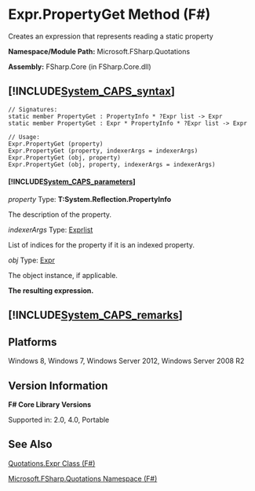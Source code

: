 # Expr.PropertyGet Method (F#)

Creates an expression that represents reading a static property

**Namespace/Module Path:** Microsoft.FSharp.Quotations

**Assembly:** FSharp.Core (in FSharp.Core.dll)


## [!INCLUDE[System_CAPS_syntax](//System/Token/System_CAPS_syntax_md.md)]

```
// Signatures:
static member PropertyGet : PropertyInfo * ?Expr list -> Expr
static member PropertyGet : Expr * PropertyInfo * ?Expr list -> Expr

// Usage:
Expr.PropertyGet (property)
Expr.PropertyGet (property, indexerArgs = indexerArgs)
Expr.PropertyGet (obj, property)
Expr.PropertyGet (obj, property, indexerArgs = indexerArgs)
```

#### [!INCLUDE[System_CAPS_parameters](//System/Token/System_CAPS_parameters_md.md)]
*property*
Type: **T:System.Reflection.PropertyInfo**


The description of the property.


*indexerArgs*
Type: [Expr](http://msdn.microsoft.com/en-us/library/ed6a2caf-69d4-45c2-ab97-e9b3be9bce65)[list](http://msdn.microsoft.com/en-us/library/c627b668-477b-4409-91ed-06d7f1b3e4a7)


List of indices for the property if it is an indexed property.


*obj*
Type: [Expr](http://msdn.microsoft.com/en-us/library/ed6a2caf-69d4-45c2-ab97-e9b3be9bce65)


The object instance, if applicable.



**The resulting expression.**
## [!INCLUDE[System_CAPS_remarks](//System/Token/System_CAPS_remarks_md.md)]

## Platforms
Windows 8, Windows 7, Windows Server 2012, Windows Server 2008 R2


## Version Information
**F# Core Library Versions**

Supported in: 2.0, 4.0, Portable




## See Also
[Quotations.Expr Class &#40;F&#35;&#41;](Quotations.Expr+Class+28%F%2329%.md)

[Microsoft.FSharp.Quotations Namespace &#40;F&#35;&#41;](Microsoft.FSharp.Quotations+Namespace+28%F%2329%.md)

